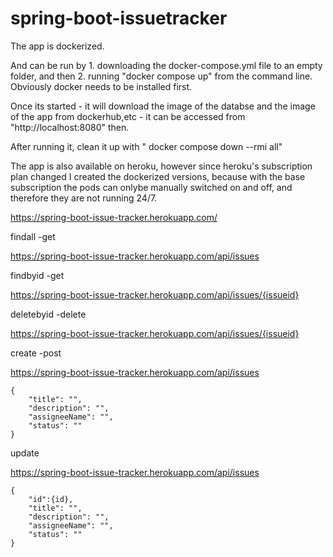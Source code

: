 # spring-boot-issuetracker

The app is dockerized.

And can be run by 1. downloading the docker-compose.yml file to an empty folder, and then 2. running "docker compose up" from the command line. Obviously docker needs to be installed first.

Once its started - it will download the image of the databse and the image of the app from dockerhub,etc - it can be accessed from "http://localhost:8080" then.

After running it,  clean it up with " docker compose down --rmi all"

The app is also available on heroku, however since heroku's subscription plan changed I created the dockerized versions, because with the base subscription the pods can onlybe manually switched on and off, and therefore they are not running 24/7. 




https://spring-boot-issue-tracker.herokuapp.com/

findall -get

https://spring-boot-issue-tracker.herokuapp.com/api/issues

findbyid -get

https://spring-boot-issue-tracker.herokuapp.com/api/issues/{issueid}

deletebyid -delete

https://spring-boot-issue-tracker.herokuapp.com/api/issues/{issueid}

create -post

https://spring-boot-issue-tracker.herokuapp.com/api/issues

    {
        "title": "",
        "description": "",
        "assigneeName": "",
        "status": ""
    }

update

https://spring-boot-issue-tracker.herokuapp.com/api/issues
    
    {
        "id":{id},
        "title": "",
        "description": "",
        "assigneeName": "",
        "status": ""
    }

